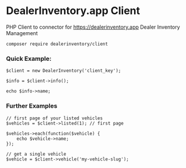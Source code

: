 # DealerInventory.app Client

PHP Client to connector for <https://dealerinventory.app> Dealer Inventory Management

```
composer require dealerinventory/client
```

### Quick Example:

```
$client = new DealerInventory('client_key');

$info = $client->info();

echo $info->name;
``` 

### Further Examples 
```
// first page of your listed vehicles
$vehicles = $client->listed(1); // first page

$vehicles->each(function($vehicle) {
    echo $vehicle->name;
});

// get a single vehicle
$vehicle = $client->vehicle('my-vehicle-slug');
```
